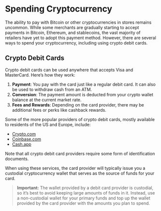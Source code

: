 # Spending Cryptocurrency

The ability to pay with Bitcoin or other cryptocurrencies in stores remains uncommon. While some merchants are gradually starting to accept payments in Bitcoin, Ethereum, and stablecoins, the vast majority of retailers have yet to adopt this payment method. However, there are several ways to spend your cryptocurrency, including using crypto debit cards.

## Crypto Debit Cards

Crypto debit cards can be used anywhere that accepts Visa and MasterCard. Here’s how they work:

1. **Payment**: You pay with the card just like a regular debit card. It can also be used to withdraw cash from an ATM.
2. **Conversion**: The payment amount is deducted from your crypto wallet balance at the current market rate.
3. **Fees and Rewards**: Depending on the card provider, there may be additional fees or perks like cashback rewards.

Some of the more popular providers of crypto debit cards, mostly available to residents of the US and Europe, include:

- [Crypto.com](https://crypto.com/en/cards.html)
- [Coinbase.com](https://www.coinbase.com/card)
- [Cash.app](https://cash.app)

Note that all crypto debit card providers require some form of identification documents.

When using these services, the card provider will typically issue you a custodial cryptocurrency wallet that serves as the source of funds for your card.

> **Important:** The wallet provided by a debit card provider is custodial, so it’s best to avoid keeping large amounts of funds in it. Instead, use a non-custodial wallet for your primary funds and top up the wallet provided by the card provider with the amounts you plan to spend.